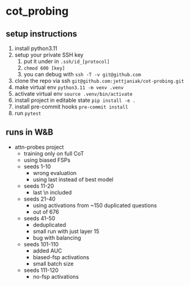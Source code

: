 # cot_probing


## setup instructions
1. install python3.11
1. setup your private SSH key
   1. put it under in `.ssh/id_[protocol]`
   1. `chmod 600 [key]`
   1. you can debug with `ssh -T -v git@github.com`
1. clone the repo via ssh `git@github.com:jettjaniak/cot-probing.git`
1. make virtual env `python3.11 -m venv .venv`
1. activate virtual env `source .venv/bin/activate`
1. install project in editable state `pip install -e .`
1. install pre-commit hooks `pre-commit install`
1. run `pytest`

## runs in W&B

 - attn-probes project
   - training only on full CoT
   - using biased FSPs 
   - seeds 1-10
     - wrong evaluation
     - using last instead of best model
   - seeds 11-20
     - last \n included
   - seeds 21-40
     - using activations from ~150 duplicated questions
     - out of 676
   - seeds 41-50
     - deduplicated
     - small run with just layer 15
     - bug with balancing
   - seeds 101-110
     - added AUC
     - biased-fsp activations
     - small batch size
   - seeds 111-120
     - no-fsp activations
